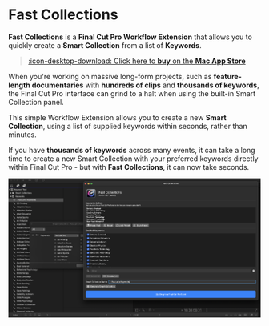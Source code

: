 # Fast Collections

**Fast Collections** is a **Final Cut Pro Workflow Extension** that allows you to quickly create a **Smart Collection** from a list of **Keywords**.

> [:icon-desktop-download: Click here to **buy** on the **Mac App Store**](/buy/)

When you're working on massive long-form projects, such as **feature-length documentaries** with **hundreds of clips** and **thousands of keywords**, the Final Cut Pro interface can grind to a halt when using the built-in Smart Collection panel.

This simple Workflow Extension allows you to create a new **Smart Collection**, using a list of supplied keywords within seconds, rather than minutes.

If you have **thousands of keywords** across many events, it can take a long time to create a new Smart Collection with your preferred keywords directly within Final Cut Pro - but with **Fast Collections**, it can now take seconds.

![](/static/frontpage.png)